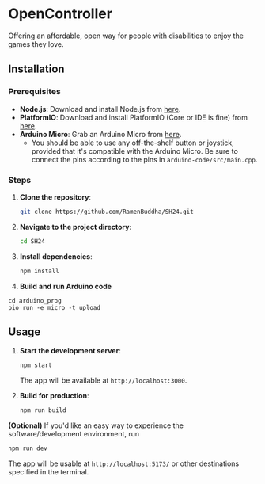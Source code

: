# OpenController

Offering an affordable, open way for people with disabilities to enjoy the games they love.



## Installation

### Prerequisites

- **Node.js**: Download and install Node.js from [here](https://nodejs.org/).
- **PlatformIO**: Download and install PlatformIO (Core or IDE is fine) from [here](https://platformio.org/).
- **Arduino Micro**: Grab an Arduino Micro from [here](https://store.arduino.cc/products/arduino-micro).
     - You should be able to use any off-the-shelf button or joystick, provided that it's compatible with the Arduino Micro. Be sure to connect the pins according to the pins in `arduino-code/src/main.cpp`.

### Steps

1. **Clone the repository**:
   ```bash
   git clone https://github.com/RamenBuddha/SH24.git
   ```
2. **Navigate to the project directory**:
   ```bash
   cd SH24
   ```
3. **Install dependencies**:
   ```bash
   npm install
   ```
4. **Build and run Arduino code**
```
cd arduino_prog
pio run -e micro -t upload
```

## Usage

1. **Start the development server**:
   ```bash
   npm start
   ```
   The app will be available at `http://localhost:3000`.

2. **Build for production**:
   ```bash
   npm run build
   ```

**(Optional)**
If you'd like an easy way to experience the software/development environment, run
```bash
npm run dev
```
The app will be usable at `http://localhost:5173/` or other destinations specified in the terminal.
